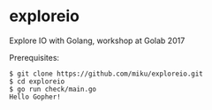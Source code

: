 # exploreio
Explore IO with Golang, workshop at Golab 2017

Prerequisites:

```
$ git clone https://github.com/miku/exploreio.git
$ cd exploreio
$ go run check/main.go
Hello Gopher!
```
